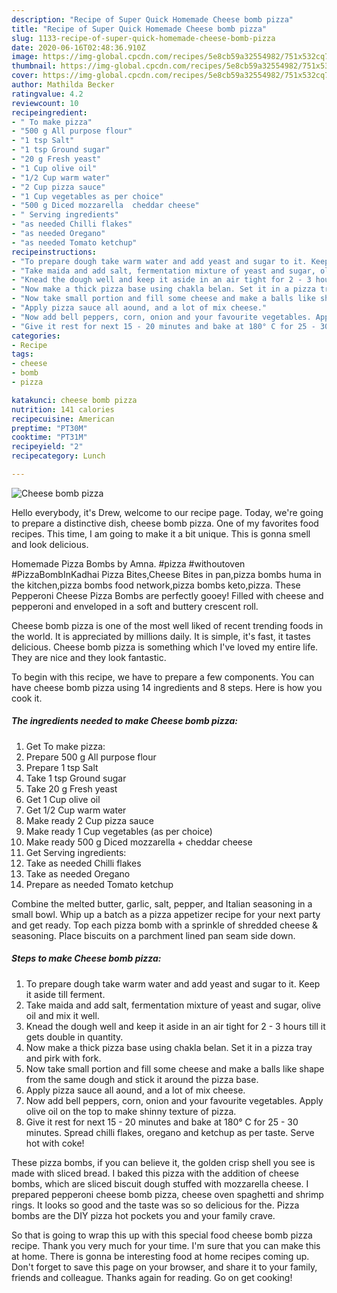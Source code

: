 ```yaml
---
description: "Recipe of Super Quick Homemade Cheese bomb pizza"
title: "Recipe of Super Quick Homemade Cheese bomb pizza"
slug: 1133-recipe-of-super-quick-homemade-cheese-bomb-pizza
date: 2020-06-16T02:48:36.910Z
image: https://img-global.cpcdn.com/recipes/5e8cb59a32554982/751x532cq70/cheese-bomb-pizza-recipe-main-photo.jpg
thumbnail: https://img-global.cpcdn.com/recipes/5e8cb59a32554982/751x532cq70/cheese-bomb-pizza-recipe-main-photo.jpg
cover: https://img-global.cpcdn.com/recipes/5e8cb59a32554982/751x532cq70/cheese-bomb-pizza-recipe-main-photo.jpg
author: Mathilda Becker
ratingvalue: 4.2
reviewcount: 10
recipeingredient:
- " To make pizza"
- "500 g All purpose flour"
- "1 tsp Salt"
- "1 tsp Ground sugar"
- "20 g Fresh yeast"
- "1 Cup olive oil"
- "1/2 Cup warm water"
- "2 Cup pizza sauce"
- "1 Cup vegetables as per choice"
- "500 g Diced mozzarella  cheddar cheese"
- " Serving ingredients"
- "as needed Chilli flakes"
- "as needed Oregano"
- "as needed Tomato ketchup"
recipeinstructions:
- "To prepare dough take warm water and add yeast and sugar to it. Keep it aside till ferment."
- "Take maida and add salt, fermentation mixture of yeast and sugar, olive oil and mix it well."
- "Knead the dough well and keep it aside in an air tight for 2 - 3 hours till it gets double in quantity."
- "Now make a thick pizza base using chakla belan. Set it in a pizza tray and pirk with fork."
- "Now take small portion and fill some cheese and make a balls like shape from the same dough and stick it around the pizza base."
- "Apply pizza sauce all aound, and a lot of mix cheese."
- "Now add bell peppers, corn, onion and your favourite vegetables. Apply olive oil on the top to make shinny texture of pizza."
- "Give it rest for next 15 - 20 minutes and bake at 180° C for 25 - 30 minutes. Spread chilli flakes, oregano and ketchup as per taste. Serve hot with coke!"
categories:
- Recipe
tags:
- cheese
- bomb
- pizza

katakunci: cheese bomb pizza 
nutrition: 141 calories
recipecuisine: American
preptime: "PT30M"
cooktime: "PT31M"
recipeyield: "2"
recipecategory: Lunch

---
```



![Cheese bomb pizza](https://img-global.cpcdn.com/recipes/5e8cb59a32554982/751x532cq70/cheese-bomb-pizza-recipe-main-photo.jpg)

Hello everybody, it's Drew, welcome to our recipe page. Today, we're going to prepare a distinctive dish, cheese bomb pizza. One of my favorites food recipes. This time, I am going to make it a bit unique. This is gonna smell and look delicious.

Homemade Pizza Bombs by Amna. #pizza #withoutoven #PizzaBombInKadhai Pizza Bites,Cheese Bites in pan,pizza bombs huma in the kitchen,pizza bombs food network,pizza bombs keto,pizza. These Pepperoni Cheese Pizza Bombs are perfectly gooey! Filled with cheese and pepperoni and enveloped in a soft and buttery crescent roll.

Cheese bomb pizza is one of the most well liked of recent trending foods in the world. It is appreciated by millions daily. It is simple, it's fast, it tastes delicious. Cheese bomb pizza is something which I've loved my entire life. They are nice and they look fantastic.


To begin with this recipe, we have to prepare a few components. You can have cheese bomb pizza using 14 ingredients and 8 steps. Here is how you cook it.

<!--inarticleads1-->

##### The ingredients needed to make Cheese bomb pizza:

1. Get  To make pizza:
1. Prepare 500 g All purpose flour
1. Prepare 1 tsp Salt
1. Take 1 tsp Ground sugar
1. Take 20 g Fresh yeast
1. Get 1 Cup olive oil
1. Get 1/2 Cup warm water
1. Make ready 2 Cup pizza sauce
1. Make ready 1 Cup vegetables (as per choice)
1. Make ready 500 g Diced mozzarella + cheddar cheese
1. Get  Serving ingredients:
1. Take as needed Chilli flakes
1. Take as needed Oregano
1. Prepare as needed Tomato ketchup


Combine the melted butter, garlic, salt, pepper, and Italian seasoning in a small bowl. Whip up a batch as a pizza appetizer recipe for your next party and get ready. Top each pizza bomb with a sprinkle of shredded cheese &amp; seasoning. Place biscuits on a parchment lined pan seam side down. 

<!--inarticleads2-->

##### Steps to make Cheese bomb pizza:

1. To prepare dough take warm water and add yeast and sugar to it. Keep it aside till ferment.
1. Take maida and add salt, fermentation mixture of yeast and sugar, olive oil and mix it well.
1. Knead the dough well and keep it aside in an air tight for 2 - 3 hours till it gets double in quantity.
1. Now make a thick pizza base using chakla belan. Set it in a pizza tray and pirk with fork.
1. Now take small portion and fill some cheese and make a balls like shape from the same dough and stick it around the pizza base.
1. Apply pizza sauce all aound, and a lot of mix cheese.
1. Now add bell peppers, corn, onion and your favourite vegetables. Apply olive oil on the top to make shinny texture of pizza.
1. Give it rest for next 15 - 20 minutes and bake at 180° C for 25 - 30 minutes. Spread chilli flakes, oregano and ketchup as per taste. Serve hot with coke!


These pizza bombs, if you can believe it, the golden crisp shell you see is made with sliced bread. I baked this pizza with the addition of cheese bombs, which are sliced biscuit dough stuffed with mozzarella cheese. I prepared pepperoni cheese bomb pizza, cheese oven spaghetti and shrimp rings. It looks so good and the taste was so so delicious for the. Pizza bombs are the DIY pizza hot pockets you and your family crave. 

So that is going to wrap this up with this special food cheese bomb pizza recipe. Thank you very much for your time. I'm sure that you can make this at home. There is gonna be interesting food at home recipes coming up. Don't forget to save this page on your browser, and share it to your family, friends and colleague. Thanks again for reading. Go on get cooking!
